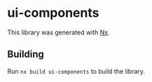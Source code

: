 # ui-components

This library was generated with [Nx](https://nx.dev).

## Building

Run `nx build ui-components` to build the library.
